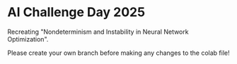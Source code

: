 # AI Challenge Day 2025

Recreating "Nondeterminism and Instability in Neural Network Optimization".

Please create your own branch before making any changes to the colab file!
